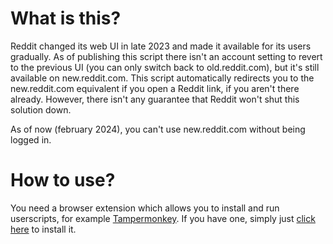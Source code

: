 # What is this?
Reddit changed its web UI in late 2023 and made it available for its users gradually. As of publishing this script there isn't an account setting to revert to the previous UI (you can only switch back to old.reddit.com), but it's still available on new.reddit.com. This script automatically redirects you to the new.reddit.com equivalent if you open a Reddit link, if you aren't there already. However, there isn't any guarantee that Reddit won't shut this solution down.

As of now (february 2024), you can't use new.reddit.com without being logged in.

# How to use?
You need a browser extension which allows you to install and run userscripts, for example [Tampermonkey](https://www.tampermonkey.net/). If you have one, simply just [click here](https://github.com/GyDavid22/Redirect-to-new.reddit.com/raw/main/reddit.user.js) to install it.

